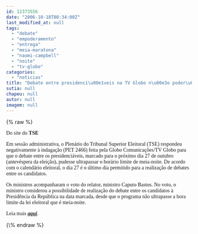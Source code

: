 ```yaml
---
id: 12373556
date: "2006-10-18T08:34:00Z"
last_modified_at: null
tags:
  - "debate"
  - "empoderamento"
  - "entrega"
  - "meia-maratona"
  - "naomi-campbell"
  - "noite"
  - "tv-globo"
categories:
  - "noticias"
title: "Debate entre presidenci\u00e1veis na TV Globo n\u00e3o poder\u00e1 ultrapassar a meia-noite"
sutia: null
chapeu: null
autor: null
imagem: null
---
```

{\% raw %}
<p><P><FONT face=Verdana>Do site do <STRONG>TSE</STRONG></FONT></P></p>
<p><P><FONT face=Verdana>Em sessão administrativa, o Plenário do Tribunal Superior Eleitoral (TSE) respondeu negativamente à indagação (PET 2466) feita pela Globo Comunicações/TV Globo para que o debate entre os presidenciáveis, marcado para o próximo dia 27 de outubro (antevéspera da eleição), pudesse ultrapassar o horário limite de meia-noite. De acordo com o calendário eleitoral, o dia 27 é o último dia permitido para a realização de debates entre os candidatos.</FONT></P></p>
<p><P><FONT face=Verdana>Os ministros acompanharam o voto do relator, ministro Caputo Bastos. No voto, o ministro considerou a possibilidade de realização do debate entre os candidatos à Presidência da República na data marcada, desde que o programa não ultrapasse a hora limite da lei eleitoral que é meia-noite.</FONT></P></p>
<p><P><FONT face=Verdana>Leia mais <STRONG><EM><A href=\"https://agencia.tse.gov.br/\" target=_blank>aqui</A></EM></STRONG>.</FONT></P> </p>
{\% endraw %}